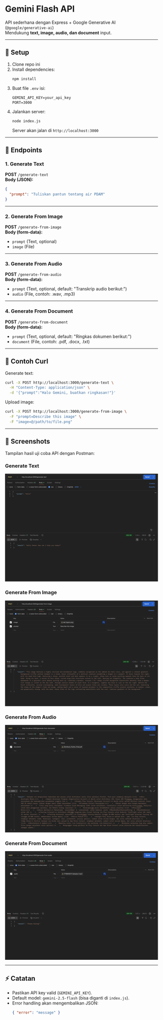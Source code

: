 # Gemini Flash API

API sederhana dengan Express + Google Generative AI (`@google/generative-ai`)  
Mendukung **text, image, audio, dan document** input.

---

## 🚀 Setup

1. Clone repo ini
2. Install dependencies:
   ```bash
   npm install
   ```
3. Buat file `.env` isi:
   ```
   GEMINI_API_KEY=your_api_key
   PORT=3000
   ```
4. Jalankan server:
   ```bash
   node index.js
   ```
   Server akan jalan di `http://localhost:3000`

---

## 📌 Endpoints

### 1. Generate Text
**POST** `/generate-text`  
**Body (JSON):**
```json
{
  "prompt": "Tuliskan pantun tentang air PDAM"
}
```

---

### 2. Generate From Image
**POST** `/generate-from-image`  
**Body (form-data):**
- `prompt` (Text, optional)  
- `image` (File)  

---

### 3. Generate From Audio
**POST** `/generate-from-audio`  
**Body (form-data):**
- `prompt` (Text, optional, default: "Transkrip audio berikut:")  
- `audio` (File, contoh: .wav, .mp3)  

---

### 4. Generate From Document
**POST** `/generate-from-document`  
**Body (form-data):**
- `prompt` (Text, optional, default: "Ringkas dokumen berikut:")  
- `document` (File, contoh: .pdf, .docx, .txt)  

---

## 🧪 Contoh Curl

Generate text:
```bash
curl -X POST http://localhost:3000/generate-text \
  -H "Content-Type: application/json" \
  -d '{"prompt":"Halo Gemini, buatkan ringkasan!"}'
```

Upload image:
```bash
curl -X POST http://localhost:3000/generate-from-image \
  -F "prompt=Describe this image" \
  -F "image=@/path/to/file.png"
```

---

## 📸 Screenshots

Tampilan hasil uji coba API dengan Postman:

### Generate Text
![Generate Text](docs/images/generate-text.png)

### Generate From Image
![Generate Image](docs/images/generate-image.png)

### Generate From Audio
![Generate Audio](docs/images/generate-audio.png)

### Generate From Document
![Generate Document](docs/images/generate-document.png)

---

## ⚡ Catatan
- Pastikan API key valid (`GEMINI_API_KEY`).  
- Default model: `gemini-2.5-flash` (bisa diganti di `index.js`).  
- Error handling akan mengembalikan JSON:  
  ```json
  { "error": "message" }
  ```
